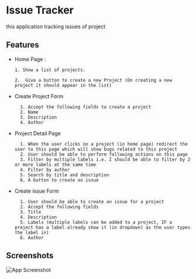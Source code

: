 # Issue Tracker

this application tracking issues of project

## Features

- Home Page :

      1. Show a list of projects.

      2.  Give a button to create a new Project (On creating a new project it should appear in the list)

- Create Project Form

        1. Accept the following fields to create a project
        2. Name
        3. Description
        4. Author

- Project Detail Page

        1. When the user clicks on a project (in home page) redirect the user to this page which will show bugs related to this project
        2. User should be able to perform following actions on this page
        3. Filter by multiple labels i.e. I should be able to filter by 2 or more labels at the same time
        4. Filter by author
        5. Search by title and description
        6. A button to create an issue

- Create issue Form

        1. User should be able to create an issue for a project
        2. Accept the following fields
        3. Title
        4. Description
        5. Labels (multiple labels can be added to a project, IF a project has a label already show it (in dropdown) as the user types the label in)
        6. Author

## Screenshots

![App Screenshot](https://via.placeholder.com/468x300?text=App+Screenshot+Here)
